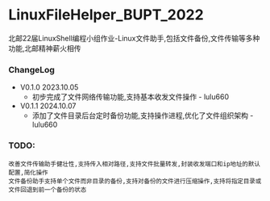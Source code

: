 # LinuxFileHelper_BUPT_2022
北邮22届LinuxShell编程小组作业-Linux文件助手,包括文件备份,文件传输等多种功能,北邮精神薪火相传


### ChangeLog

- V0.1.0  2023.10.05
    - 初步完成了文件网络传输功能,支持基本收发文件操作 - lulu660
- V0.1.1  2024.10.07
    - 添加了文件目录后台定时备份功能,支持操作进程,优化了文件组织架构 - lulu660

### TODO:
    改善文件传输助手健壮性,支持传入相对路径,支持文件批量转发,封装收发端口和ip地址的默认配置,简化操作
    文件备份助手支持单个文件而非目录的备份,支持对备份的文件进行压缩操作,支持将指定目录或文件回退到前一个备份的状态    
    

